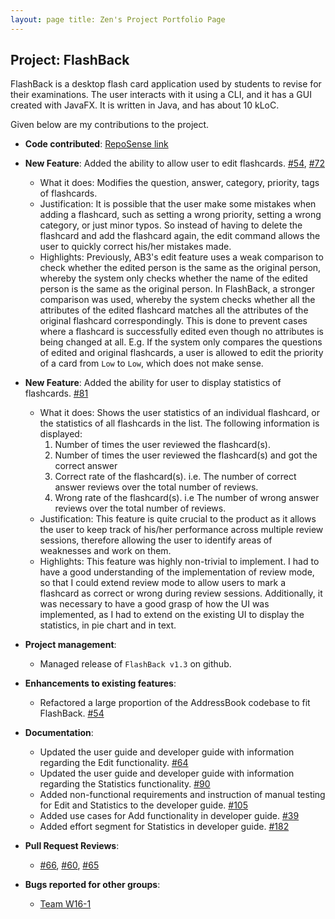 ```yaml
---
layout: page title: Zen's Project Portfolio Page
---
```


## Project: FlashBack

FlashBack is a desktop flash card application used by students to revise for their examinations. The user
interacts with it using a CLI, and it has a GUI created with JavaFX. It is written in Java, and has about 10 kLoC.

Given below are my contributions to the project.

* **Code contributed**: [RepoSense link](https://nus-cs2103-ay2021s2.github.io/tp-dashboard/?search=zenlyj&sort=groupTitle&sortWithin=title&timeframe=commit&mergegroup=&groupSelect=groupByRepos&breakdown=true&checkedFileTypes=docs~functional-code~test-code~other&since=2021-02-19)


* **New Feature**: Added the ability to allow user to edit flashcards. [#54](https://github.com/AY2021S2-CS2103T-T13-3/tp/pull/54), [#72](https://github.com/AY2021S2-CS2103T-T13-3/tp/pull/72)
    * What it does: Modifies the question, answer, category, priority, tags of flashcards.
    * Justification: It is possible that the user make some mistakes when adding a flashcard, such as setting a wrong priority,
    setting a wrong category, or just minor typos. So instead of having to delete the flashcard and add the flashcard again,
    the edit command allows the user to quickly correct his/her mistakes made.   
    * Highlights: Previously, AB3's edit feature uses a weak comparison to check whether the edited person is the same as the original person, whereby the system only checks whether the name of the edited person is the same as the original person.
    In FlashBack, a stronger comparison was used, whereby the system checks whether all the attributes of the edited flashcard matches all the attributes of the original flashcard correspondingly. This is done to prevent cases where a flashcard is
    successfully edited even though no attributes is being changed at all. E.g. If the system only compares the questions of edited and original flashcards, a user is allowed to edit the priority of a card from `Low` to `Low`, which does not make sense.
  

* **New Feature**: Added the ability for user to display statistics of flashcards. [#81](https://github.com/AY2021S2-CS2103T-T13-3/tp/pull/81)
    * What it does: Shows the user statistics of an individual flashcard, or the statistics of all flashcards
    in the list. The following information is displayed: 
      1. Number of times the user reviewed the flashcard(s). 
      2. Number of times the user reviewed the flashcard(s) and got the correct answer 
      3. Correct rate of the flashcard(s). i.e. The number of correct answer reviews over the total number of reviews. 
      4. Wrong rate of the flashcard(s). i.e The number of wrong answer reviews over the total number of reviews.
    * Justification: This feature is quite crucial to the product as it allows the user to keep track of his/her
    performance across multiple review sessions, therefore allowing the user to identify areas of weaknesses and work on
    them.
    * Highlights: This feature was highly non-trivial to implement. I had to have a good understanding of the implementation
    of review mode, so that I could extend review mode to allow users to mark a flashcard as correct or wrong during review
    sessions. Additionally, it was necessary to have a good grasp of how the UI was implemented, as I had to extend on
    the existing UI to display the statistics, in pie chart and in text.   
      


* **Project management**:
    * Managed release of `FlashBack v1.3` on github.
    

* **Enhancements to existing features**:
    * Refactored a large proportion of the AddressBook codebase to fit FlashBack. [#54](https://github.com/AY2021S2-CS2103T-T13-3/tp/pull/54)
    

* **Documentation**:
    * Updated the user guide and developer guide with information regarding the Edit functionality. [#64](https://github.com/AY2021S2-CS2103T-T13-3/tp/pull/64) 
    * Updated the user guide and developer guide with information regarding the Statistics functionality. [#90](https://github.com/AY2021S2-CS2103T-T13-3/tp/pull/90)
    * Added non-functional requirements and instruction of manual testing for Edit and Statistics to the developer guide. [#105](https://github.com/AY2021S2-CS2103T-T13-3/tp/pull/105/files)
    * Added use cases for Add functionality in developer guide. [#39](https://github.com/AY2021S2-CS2103T-T13-3/tp/pull/39)
    * Added effort segment for Statistics in developer guide. [#182](https://github.com/AY2021S2-CS2103T-T13-3/tp/pull/182)
  

* **Pull Request Reviews**:
    * [#66](https://github.com/AY2021S2-CS2103T-T13-3/tp/pull/66), [#60](https://github.com/AY2021S2-CS2103T-T13-3/tp/pull/60), [#65](https://github.com/AY2021S2-CS2103T-T13-3/tp/pull/65)
  

* **Bugs reported for other groups**:
    * [Team W16-1](https://github.com/zenlyj/ped/issues) 

